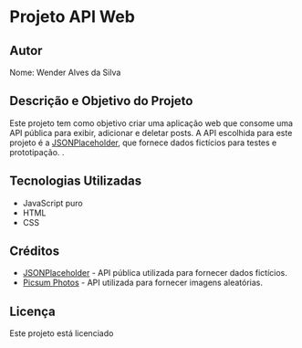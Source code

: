 # Projeto API Web

## Autor
Nome: Wender Alves da Silva

## Descrição e Objetivo do Projeto
Este projeto tem como objetivo criar uma aplicação web que consome uma API pública para exibir, adicionar e deletar posts. A API escolhida para este projeto é a [JSONPlaceholder](https://jsonplaceholder.typicode.com/), que fornece dados fictícios para testes e prototipação.
.

## Tecnologias Utilizadas
- JavaScript puro
- HTML
- CSS

## Créditos
- [JSONPlaceholder](https://jsonplaceholder.typicode.com/) - API pública utilizada para fornecer dados fictícios.
- [Picsum Photos](https://picsum.photos/) - API utilizada para fornecer imagens aleatórias.

## Licença
Este projeto está licenciado 
